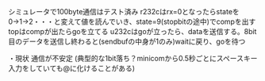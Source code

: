 シミュレータで100byte通信はテスト済み
r232cはrx=0となったらstateを0→1→2・・・と変えて値を読んでいき、state=9(stopbitの途中)でcompを出す
topはcompが出たらgoを立てる
u232cはgoが立ったら、dataを送信する。8bit目のデータを送信し終わると(sendbufの中身が1のみ)waitに戻り、goを待つ

・現状
通信が不安定
(典型的な1bit落ち？minicomから0.5秒ごとにスペースキー入力をしていても@に化けることがある)
